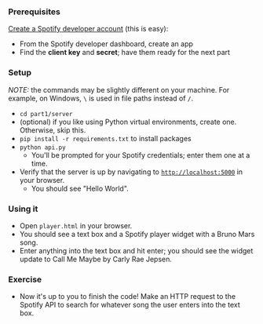 ### Prerequisites
[Create a Spotify developer account](https://developer.spotify.com/dashboard/) (this is easy):
* From the Spotify developer dashboard, create an app
* Find the **client key** and **secret**; have them ready for the next part

### Setup
*NOTE:* the commands may be slightly different on your machine. For example, on Windows, `\` is used in file paths instead of `/`.

* `cd part1/server`
* (optional) if you like using Python virtual environments, create one. Otherwise, skip this.
* `pip install -r requirements.txt` to install packages
* `python api.py`
    * You'll be prompted for your Spotify credentials; enter them one at a time.
* Verify that the server is up by navigating to [`http://localhost:5000`](http://localhost:5000) in your browser.
    * You should see "Hello World".

### Using it
* Open `player.html` in your browser.
* You should see a text box and a Spotify player widget with a Bruno Mars song.
* Enter anything into the text box and hit enter; you should see the widget update to Call Me Maybe by Carly Rae Jepsen.

### Exercise
* Now it's up to you to finish the code! Make an HTTP request to the Spotify API to search for whatever song the user enters into the text box.